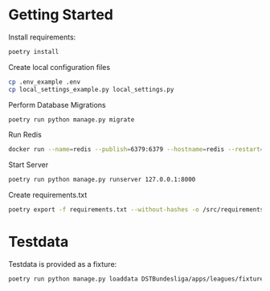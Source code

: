 Getting Started
===============

Install requirements:
```bash
poetry install
```

Create local configuration files
```bash
cp .env_example .env
cp local_settings_example.py local_settings.py
```

Perform Database Migrations
```bash
poetry run python manage.py migrate
```

Run Redis
```bash
docker run --name=redis --publish=6379:6379 --hostname=redis --restart=on-failure --detach redis:latest
```

Start Server
```bash
poetry run python manage.py runserver 127.0.0.1:8000
```

Create requirements.txt
```bash
poetry export -f requirements.txt --without-hashes -o /src/requirements.txt 
```


Testdata
========

Testdata is provided as a fixture:
```bash
poetry run python manage.py loaddata DSTBundesliga/apps/leagues/fixtures/Season2020Testdata.json
```

